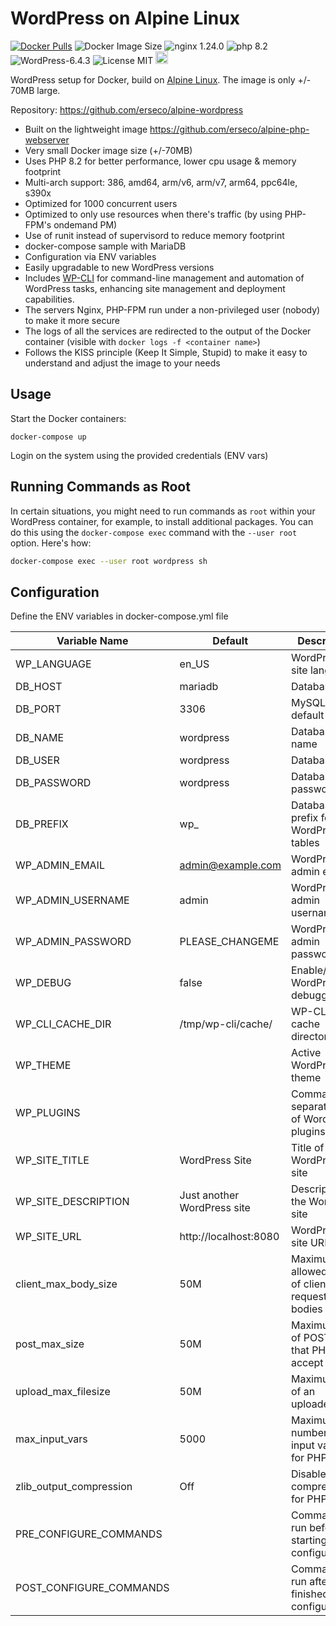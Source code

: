 # WordPress on Alpine Linux

[![Docker Pulls](https://img.shields.io/docker/pulls/erseco/alpine-wordpress.svg)](https://hub.docker.com/r/erseco/alpine-wordpress/)
![Docker Image Size](https://img.shields.io/docker/image-size/erseco/alpine-wordpress)
![nginx 1.24.0](https://img.shields.io/badge/nginx-1.18-brightgreen.svg)
![php 8.2](https://img.shields.io/badge/php-8.2-brightgreen.svg)
![WordPress-6.4.3](https://img.shields.io/badge/wordpress-yellow)
![License MIT](https://img.shields.io/badge/license-MIT-blue.svg)
<a href="https://www.buymeacoffee.com/erseco"><img src="https://www.buymeacoffee.com/assets/img/custom_images/orange_img.png" height="20px"></a>

WordPress setup for Docker, build on [Alpine Linux](http://www.alpinelinux.org/).
The image is only +/- 70MB large.

Repository: https://github.com/erseco/alpine-wordpress


* Built on the lightweight image https://github.com/erseco/alpine-php-webserver
* Very small Docker image size (+/-70MB)
* Uses PHP 8.2 for better performance, lower cpu usage & memory footprint
* Multi-arch support: 386, amd64, arm/v6, arm/v7, arm64, ppc64le, s390x
* Optimized for 1000 concurrent users
* Optimized to only use resources when there's traffic (by using PHP-FPM's ondemand PM)
* Use of runit instead of supervisord to reduce memory footprint
* docker-compose sample with MariaDB
* Configuration via ENV variables
* Easily upgradable to new WordPress versions
* Includes [WP-CLI](https://wp-cli.org/) for command-line management and automation of WordPress tasks, enhancing site management and deployment capabilities.
* The servers Nginx, PHP-FPM run under a non-privileged user (nobody) to make it more secure
* The logs of all the services are redirected to the output of the Docker container (visible with `docker logs -f <container name>`)
* Follows the KISS principle (Keep It Simple, Stupid) to make it easy to understand and adjust the image to your needs

## Usage

Start the Docker containers:

    docker-compose up

Login on the system using the provided credentials (ENV vars)

## Running Commands as Root

In certain situations, you might need to run commands as `root` within your WordPress container, for example, to install additional packages. You can do this using the `docker-compose exec` command with the `--user root` option. Here's how:

```bash
docker-compose exec --user root wordpress sh
```

## Configuration
Define the ENV variables in docker-compose.yml file

| Variable Name        | Default                 | Description                                      |
|----------------------|-------------------------|--------------------------------------------------|
| WP_LANGUAGE          | en_US                   | WordPress site language                          |
| DB_HOST              | mariadb                 | Database host                                    |
| DB_PORT              | 3306                    | MySQL default port                               |
| DB_NAME              | wordpress               | Database name                                    |
| DB_USER              | wordpress               | Database user                                    |
| DB_PASSWORD          | wordpress               | Database password                                |
| DB_PREFIX            | wp_                     | Database prefix for WordPress tables             |
| WP_ADMIN_EMAIL       | admin@example.com       | WordPress admin email                            |
| WP_ADMIN_USERNAME    | admin                   | WordPress admin username                         |
| WP_ADMIN_PASSWORD    | PLEASE_CHANGEME         | WordPress admin password                         |
| WP_DEBUG             | false                   | Enable/disable WordPress debugging               |
| WP_CLI_CACHE_DIR     | /tmp/wp-cli/cache/      | WP-CLI cache directory path                      |
| WP_THEME             |                         | Active WordPress theme                           |
| WP_PLUGINS           |                         | Comma-separated list of WordPress plugins        |
| WP_SITE_TITLE        | WordPress Site          | Title of the WordPress site                      |
| WP_SITE_DESCRIPTION  | Just another WordPress site | Description of the WordPress site             |
| WP_SITE_URL          | http://localhost:8080   | WordPress site URL                               |
| client_max_body_size | 50M                     | Maximum allowed size of client request bodies    |
| post_max_size        | 50M                     | Maximum size of POST data that PHP will accept   |
| upload_max_filesize  | 50M                     | Maximum size of an uploaded file                 |
| max_input_vars       | 5000                    | Maximum number of input variables for PHP        |
| zlib_output_compression | Off                  | Disable zlib compresion for PHP                  |
| PRE_CONFIGURE_COMMANDS |                       | Commands to run before starting the configuration |
| POST_CONFIGURE_COMMANDS |                      | Commands to run after finished the configuration |

